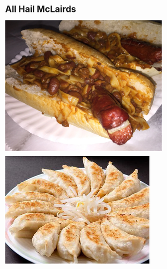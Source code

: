 # All Hail McLairds

![Hotdog](/images/not_food/hotdog.webp)

![Gyoza](/images/food/h0152_007_20181026103303.jpg)
